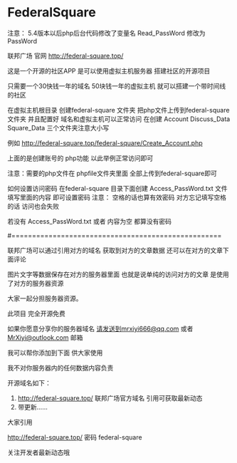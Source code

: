# FederalSquare
注意： 5.4版本以后php后台代码修改了变量名 Read_PassWord 修改为 PassWord

联邦广场 官网 http://federal-square.top/

这是一个开源的社区APP 是可以使用虚拟主机服务器 搭建社区的开源项目

只需要一个30快钱一年的域名 50块钱一年的虚拟主机 就可以搭建一个带时间线的社区

在虚拟主机根目录 创建federal-square 文件夹
把php文件上传到federal-square文件夹 并且配置好 域名和虚拟主机可以正常访问
在创建 Account Discuss_Data Square_Data 三个文件夹注意大小写

例如 http://federal-square.top/federal-square/Create_Account.php

上面的是创建账号的 php功能 以此举例正常访问即可

注意：需要的php文件在 phpfile文件夹里面 全部上传到federal-square即可

如何设置访问密码 在federal-square 目录下面创建 Access_PassWord.txt 文件 填写里面的内容 即可设置密码
注意： 空格的话也算有效密码 对方忘记填写空格的话 访问也会失败


若没有 Access_PassWord.txt 或者 内容为空 都算没有密码



#===================================================

联邦广场可以通过引用对方的域名 获取到对方的文章数据 还可以在对方的文章下面评论

图片文字等数据保存在对方的服务器里面
也就是说单纯的访问对方的文章 是使用了对方的服务器资源

大家一起分担服务器资源。

此项目 完全开源免费

如果你愿意分享你的服务器域名 请发送到mrxiyi666@qq.com 或者 MrXiyi@outlook.com 邮箱

我可以帮你添加到下面 供大家使用

我不对你服务器内的任何数据内容负责

开源域名如下：
1. http://federal-square.top/ 联邦广场官方域名 引用可获取最新动态
2. 带更新......


大家引用

http://federal-square.top/  密码 federal-square

关注开发者最新动态哦



